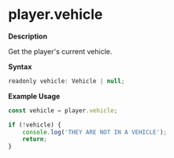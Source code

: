 # player.vehicle

**Description**

Get the player's current vehicle.

**Syntax**

```js
readonly vehicle: Vehicle | null;
```

**Example Usage**

```js
const vehicle = player.vehicle;

if (!vehicle) {
    console.log('THEY ARE NOT IN A VEHICLE');
    return;
}
```
